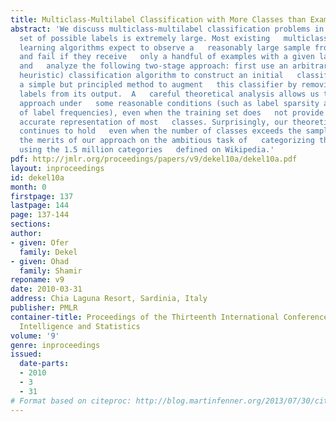 ```yaml
---
title: Multiclass-Multilabel Classification with More Classes than Examples
abstract: 'We discuss multiclass-multilabel classification problems in which   the
  set of possible labels is extremely large. Most existing   multiclass-multilabel
  learning algorithms expect to observe a   reasonably large sample from each class,
  and fail if they receive   only a handful of examples with a given label. We propose
  and   analyze the following two-stage approach: first use an arbitrary   (perhaps
  heuristic) classification algorithm to construct an initial   classifier, then apply
  a simple but principled method to augment   this classifier by removing harmful
  labels from its output.  A   careful theoretical analysis allows us to justify our
  approach under   some reasonable conditions (such as label sparsity and power-law   distribution
  of label frequencies), even when the training set does   not provide a statistically
  accurate representation of most   classes. Surprisingly, our theoretical analysis
  continues to hold   even when the number of classes exceeds the sample size. We   demonstrate
  the merits of our approach on the ambitious task of   categorizing the entire web
  using the 1.5 million categories   defined on Wikipedia.'
pdf: http://jmlr.org/proceedings/papers/v9/dekel10a/dekel10a.pdf
layout: inproceedings
id: dekel10a
month: 0
firstpage: 137
lastpage: 144
page: 137-144
sections: 
author:
- given: Ofer
  family: Dekel
- given: Ohad
  family: Shamir
reponame: v9
date: 2010-03-31
address: Chia Laguna Resort, Sardinia, Italy
publisher: PMLR
container-title: Proceedings of the Thirteenth International Conference on Artificial
  Intelligence and Statistics
volume: '9'
genre: inproceedings
issued:
  date-parts:
  - 2010
  - 3
  - 31
# Format based on citeproc: http://blog.martinfenner.org/2013/07/30/citeproc-yaml-for-bibliographies/
---
```

